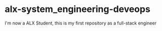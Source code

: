 # alx-system_engineering-deveops
I'm now a ALX Student, this is my first repository as a full-stack engineer
